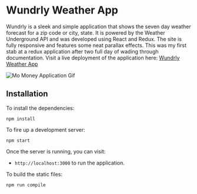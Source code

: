 # Wundrly Weather App

Wundrly is a sleek and simple application that shows the seven day weather forecast for a zip code or city, state. It is powered by the Weather Underground API and was developed using React and Redux. The site is fully responsive and features some neat parallax effects. This was my first stab at a redux application after two full day of wading through documentation. Visit a live deployment of the application here: [Wundrly Weather App](https://mo-money-2f924.firebaseapp.com/)

![Mo Money Application Gif](https://media.giphy.com/media/l0ExbeXeVHvhqA2hW/giphy.gif)

## Installation

To install the dependencies:

```
npm install
```

To fire up a development server:

```
npm start
```

Once the server is running, you can visit:

* `http://localhost:3000` to run the application.

To build the static files:

```
npm run compile
```
